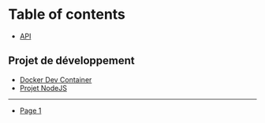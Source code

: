 # Table of contents

* [API](README.md)

## Projet de développement

* [Docker Dev Container](src/001/001-devcontainer.md)
* [Projet NodeJS](projet-de-developpement/projet-nodejs.md)

***

* [Page 1](page-1.md)
